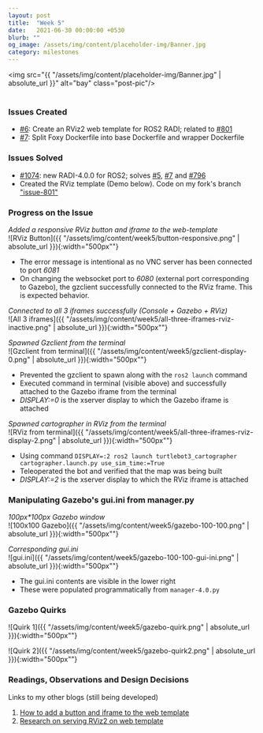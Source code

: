```yaml
---
layout: post
title:  "Week 5"
date:   2021-06-30 00:00:00 +0530
blurb: ""
og_image: /assets/img/content/placeholder-img/Banner.jpg
category: milestones
---
```


<img src="{{ "/assets/img/content/placeholder-img/Banner.jpg" | absolute_url }}" alt="bay" class="post-pic"/>
<br />
<br />


### Issues Created
- [#6][]: Create an RViz2 web template for ROS2 RADI; related to [#801][]
- [#7][]: Split Foxy Dockerfile into base Dockerfile and wrapper Dockerfile

### Issues Solved
- [#1074][]: new RADI-4.0.0 for ROS2; solves [#5][], [#7][] and [#796][]
- Created the RViz template (Demo below). Code on my fork's branch ["issue-801"](https://github.com/trunc8/RoboticsAcademy/tree/issue-801)

### Progress on the Issue

*Added a responsive RViz button and iframe to the web-template*  
![RViz Button]({{ "/assets/img/content/week5/button-responsive.png" | absolute_url }}){:width="500px""}  
- The error message is intentional as no VNC server has been connected to port _6081_
- On changing the websocket port to _6080_ (external port corresponding to Gazebo), the gzclient successfully connected to the RViz frame. This is expected behavior.


*Connected to all 3 iframes successfully (Console + Gazebo + RViz)*  
![All 3 iframes]({{ "/assets/img/content/week5/all-three-iframes-rviz-inactive.png" | absolute_url }}){:width="500px""}  


*Spawned Gzclient from the terminal*  
![Gzclient from terminal]({{ "/assets/img/content/week5/gzclient-display-0.png" | absolute_url }}){:width="500px""}  
- Prevented the gzclient to spawn along with the `ros2 launch` command
- Executed command in terminal (visible above) and successfully attached to the Gazebo iframe from the terminal
- *DISPLAY:=0* is the xserver display to which the Gazebo iframe is attached

*Spawned cartographer in RViz from the terminal*  
![RViz from terminal]({{ "/assets/img/content/week5/all-three-iframes-rviz-display-2.png" | absolute_url }}){:width="500px""}  
- Using command `DISPLAY=:2 ros2 launch turtlebot3_cartographer cartographer.launch.py use_sim_time:=True`
- Teleoperated the bot and verified that the map was being built
- *DISPLAY:=2* is the xserver display to which the RViz iframe is attached

### Manipulating Gazebo's gui.ini from manager.py
*100px\*100px Gazebo window*  
![100x100 Gazebo]({{ "/assets/img/content/week5/gazebo-100-100.png" | absolute_url }}){:width="500px""}  

*Corresponding gui.ini*  
![gui.ini]({{ "/assets/img/content/week5/gazebo-100-100-gui-ini.png" | absolute_url }}){:width="500px""}  
- The gui.ini contents are visible in the lower right
- These were populated programmatically from `manager-4.0.py`

### Gazebo Quirks
![Quirk 1]({{ "/assets/img/content/week5/gazebo-quirk.png" | absolute_url }}){:width="500px""}  

![Quirk 2]({{ "/assets/img/content/week5/gazebo-quirk2.png" | absolute_url }}){:width="500px""}  


### Readings, Observations and Design Decisions
Links to my other blogs (still being developed)
1. [How to add a button and iframe to the web template](https://theroboticsclub.github.io/gsoc2021-Siddharth_Saha/2021/07/01/how-to-add-button)
1. [Research on serving RViz2 on web template](https://theroboticsclub.github.io/gsoc2021-Siddharth_Saha/2021/07/02/rviz-research)


[#5]: https://github.com/TheRoboticsClub/gsoc2021-Siddharth_Saha/issues/5 "Issue #5"
[#6]: https://github.com/TheRoboticsClub/gsoc2021-Siddharth_Saha/issues/6 "Issue #6"
[#7]: https://github.com/TheRoboticsClub/gsoc2021-Siddharth_Saha/issues/7 "Issue #7"
[#796]: https://github.com/JdeRobot/RoboticsAcademy/issues/796 "Issue #796"
[#801]: https://github.com/JdeRobot/RoboticsAcademy/issues/801 "Issue #801"
[#1074]: https://github.com/JdeRobot/RoboticsAcademy/pull/1074 "Pull request #1074"

